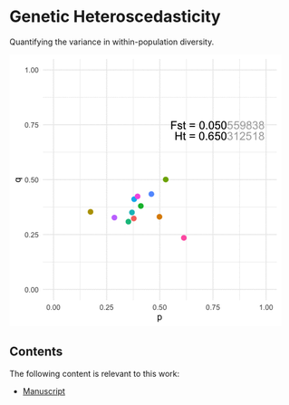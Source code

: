 # Genetic Heteroscedasticity

Quantifying the variance in within-population diversity.

![](https://github.com/dyerlab/Genetic-Heteroscedasticity/raw/main/media/pops.gif)

## Contents

The following content is relevant to this work:
- [Manuscript](https://dyerlab.github.io/Genetic-Heteroscedasticity/)

